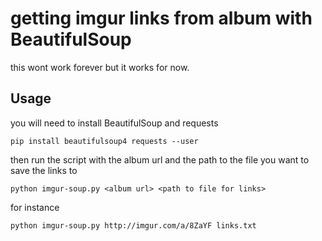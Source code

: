# getting imgur links from album with BeautifulSoup

this wont work forever but it works for now.

## Usage

you will need to install BeautifulSoup and requests

```console
pip install beautifulsoup4 requests --user
```

then run the script with the album url and the path to the file you want to save the links to

```console
python imgur-soup.py <album url> <path to file for links>
```

for instance
```console
python imgur-soup.py http://imgur.com/a/8ZaYF links.txt
```
